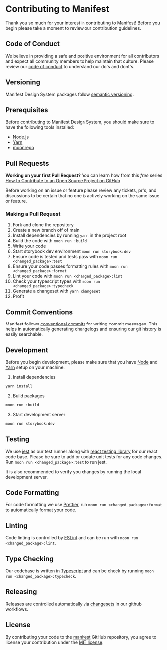 # Contributing to Manifest

Thank you so much for your interest in contributing to Manifest! Before you begin please take a
moment to review our contribution guidelines.

## Code of Conduct

We believe in providing a safe and positive environment for all contributors and expect all
community members to help maintain that culture. Please review our
[code of conduct](./CODE_OF_CONDUCT.md) to understand our do's and dont's.

## Versioning

Manifest Design System packages follow [semantic versioning](https://semver.org/).

## Prerequisites

Before contributing to Manifest Design System, you should make sure to have the following tools
installed:

- [Node.js](https://nodejs.org/en/download/)
- [Yarn](https://yarnpkg.com/en/docs/install)
- [moonrepo](https://moonrepo.dev/)

## Pull Requests

**Working on your first Pull Request?** You can learn how from this _free_ series
[How to Contribute to an Open Source Project on GitHub](https://kcd.im/pull-request)

Before working on an issue or feature please review any tickets, pr's, and discussions to be certain
that no one is actively working on the same issue or feature.

### Making a Pull Request

1. Fork and clone the repository
2. Create a new branch off of main
3. Install dependencies by running `yarn` in the project root
4. Build the code with `moon run :build`
5. Write your code
6. Start storybook dev environment `moon run storybook:dev`
7. Ensure code is tested and tests pass with `moon run <changed_package>:test`
8. Ensure your code passes formatting rules with `moon run <changed_package>:format`
9. Lint your code with `moon run <changed_package>:lint`
10. Check your typescript types with `moon run <changed_package>:typecheck`
11. Generate a changeset with `yarn changeset`
12. Profit

## Commit Conventions

Manifest follows [conventional commits](https://www.conventionalcommits.org/en/v1.0.0/) for writing
commit messages. This helps in automatically generating changelogs and ensuring our git history is
easily searchable.

## Development

Before you begin development, please make sure that you have [Node](https://nodejs.org/en/) and
[Yarn](https://yarnpkg.com/) setup on your machine.

1. Install dependencies

```sh
yarn install
```

2. Build packages

```sh
moon run :build
```

3. Start development server

```sh
moon run storybook:dev
```

## Testing

We use [jest](https://jestjs.io/) as our test runner along with
[react testing library](https://testing-library.com/docs/react-testing-library/intro/) for our react
code base. Please be sure to add or update unit tests for any code changes. Run
`moon run <changed_package>:test` to run jest.

It is also recommended to verify you changes by running the local development server.

## Code Formatting

For code formatting we use [Prettier](https://prettier.io/), run `moon run <changed_package>:format`
to automatically format your code.

## Linting

Code linting is controlled by [ESLint](https://eslint.org/) and can be run with
`moon run <changed_package>:lint`.

## Type Checking

Our codebase is written in [Typescript](https://www.typescriptlang.org/) and can be check by running
`moon run <changed_package>:typecheck`.

## Releasing

Releases are controlled automatically via [changesets](https://github.com/changesets/changesets) in
our github workflows.

## License

By contributing your code to the [manifest](https://github.com/project44/manifest) GitHub
repository, you agree to license your contribution under the [MIT license](/LICENSE).
